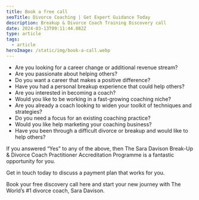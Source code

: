 ```yaml
---
title: Book a free call
seoTitle: Divorce Coaching | Get Expert Guidance Today
description: Breakup & Divorce Coach Training Discovery call
date: 2024-03-13T09:11:44.082Z
type: article
tags:
  - article
heroImage: /static/img/book-a-call.webp
---
```

* Are you looking for a career change or additional revenue stream?
* Are you passionate about helping others?
* Do you want a career that makes a positive difference?
* Have you had a personal breakup experience that could help others?
* Are you interested in becoming a coach?
* Would you like to be working in a fast-growing coaching niche?
* Are you already a coach looking to widen your toolkit of techniques and strategies?
* Do you need a focus for an existing coaching practice?
* Would you like help marketing your coaching business?  
* Have you been through a difficult divorce or breakup and would like to help others?

If you answered “Yes” to any of the above, then The Sara Davison Break-Up & Divorce Coach Practitioner Accreditation Programme is a fantastic opportunity for you.

Get in touch today to discuss a payment plan that works for you.

Book your free discovery call here and start your new journey with The World’s #1 divorce coach, Sara Davison.
